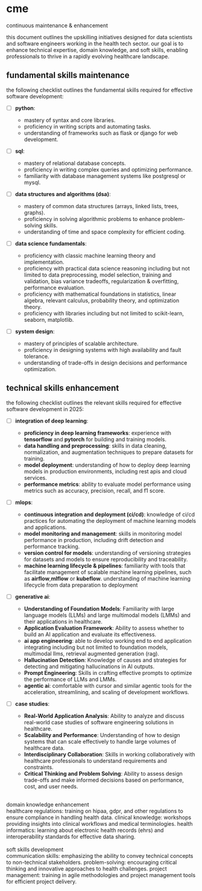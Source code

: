 # cme
continuous maintenance &amp; enhancement

this document outlines the upskilling initiatives designed for data scientists and software engineers working in the health tech sector. our goal is to enhance technical expertise, domain knowledge, and soft skills, enabling professionals to thrive in a rapidly evolving healthcare landscape.

## fundamental skills maintenance

the following checklist outlines the fundamental skills required for effective software development:

- [ ] **python**: 
  - mastery of syntax and core libraries.
  - proficiency in writing scripts and automating tasks.
  - understanding of frameworks such as flask or django for web development.
  
- [ ] **sql**: 
  - mastery of relational database concepts.
  - proficiency in writing complex queries and optimizing performance.
  - familiarity with database management systems like postgresql or mysql.

- [ ] **data structures and algorithms (dsa)**: 
  - mastery of common data structures (arrays, linked lists, trees, graphs).
  - proficiency in solving algorithmic problems to enhance problem-solving skills.
  - understanding of time and space complexity for efficient coding.
     
- [ ] **data science fundamentals**: 
  - proficiency with classic machine learning theory and implementation.
  - proficiency with practical data science reasoning including but not limited to data preprocessing, model selection, training and validation, bias variance tradeoffs, regularization & overfitting, performance evaluation.
  - proficiency with mathematical foundations in statistics, linear algebra, relevant calculus, probability theory, and optimization theory.
  - proficiency with libraries including but not limited to scikit-learn, seaborn, matplotlib.

- [ ] **system design**: 
  - mastery of principles of scalable architecture.
  - proficiency in designing systems with high availability and fault tolerance.
  - understanding of trade-offs in design decisions and performance optimization.


## technical skills enhancement

the following checklist outlines the relevant skills required for effective software development in 2025:

- [ ] **integration of deep learning**: 
  - **proficiency in deep learning frameworks**: experience with **tensorflow** and **pytorch** for building and training models.
  - **data handling and preprocessing**: skills in data cleaning, normalization, and augmentation techniques to prepare datasets for training.
  - **model deployment**: understanding of how to deploy deep learning models in production environments, including rest apis and cloud services.
  - **performance metrics**: ability to evaluate model performance using metrics such as accuracy, precision, recall, and f1 score.

- [ ] **mlops**: 
  - **continuous integration and deployment (ci/cd)**: knowledge of ci/cd practices for automating the deployment of machine learning models and applications.
  - **model monitoring and management**: skills in monitoring model performance in production, including drift detection and performance tracking.
  - **version control for models**: understanding of versioning strategies for datasets and models to ensure reproducibility and traceability.
  - **machine learning lifecycle & pipelines**: familiarity with tools that facilitate management of scalable machine learning pipelines, such as **airflow**,**mlflow** or **kubeflow**. understanding of machine learning lifecycle from data       preparation to deployment
     
- [ ] **generative ai**: 
  - **Understanding of Foundation Models**: Familiarity with large language models (LLMs) and large multimodal models (LMMs) and their applications in healthcare.
  - **Application Evaluation Framework**: Ability to assess whether to build an AI application and evaluate its effectiveness.
  - **ai app engineering**: able to develop working end to end application integrating including but not limited to foundation models, multimodal llms, retrieval augmented generation (rag).
  - **Hallucination Detection**: Knowledge of causes and strategies for detecting and mitigating hallucinations in AI outputs.
  - **Prompt Engineering**: Skills in crafting effective prompts to optimize the performance of LLMs and LMMs.
  - **agentic ai**: comfortable with cursor and similar agentic tools for the acceleration, streamlining, and scaling of development workflows.

- [ ] **case studies**: 
  - **Real-World Application Analysis**: Ability to analyze and discuss real-world case studies of software engineering solutions in healthcare.
  - **Scalability and Performance**: Understanding of how to design systems that can scale effectively to handle large volumes of healthcare data.
  - **Interdisciplinary Collaboration**: Skills in working collaboratively with healthcare professionals to understand requirements and constraints.
  - **Critical Thinking and Problem Solving**: Ability to assess design trade-offs and make informed decisions based on performance, cost, and user needs.


 <br>
domain knowledge enhancement <br>
healthcare regulations: training on hipaa, gdpr, and other regulations to ensure compliance in handling health data.
clinical knowledge: workshops providing insights into clinical workflows and medical terminologies.
health informatics: learning about electronic health records (ehrs) and interoperability standards for effective data sharing.
<br> <br>
soft skills development <br>
communication skills: emphasizing the ability to convey technical concepts to non-technical stakeholders.
problem-solving: encouraging critical thinking and innovative approaches to health challenges.
project management: training in agile methodologies and project management tools for efficient project delivery.
